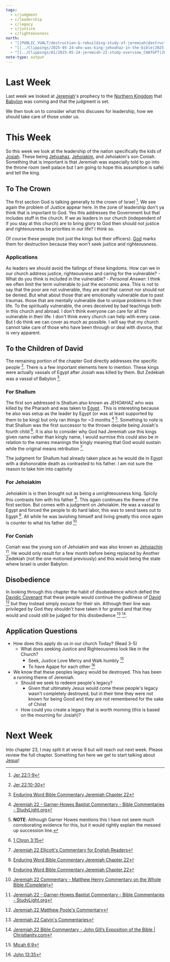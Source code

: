 ```yaml
---
tags:
  - c/judgment
  - c/leadership
  - c/legacy
  - c/justice
  - c/righteousness
north:
  - "[[PUBLIC_VUALT/destruction-&-rebuilding-study-of-jeremiah|destruction-&-rebuilding-study-of-jeremiah]]"
  - "[[../Clippings/2025-05-24-who-was-king-jehoahaz-in-the-bible|2025-05-24-who-was-king-jehoahaz-in-the-bible]]"
  - "[[../Clippings/AI/2025-05-24-jeremiah-22-study-overview_CHATGPT|2025-05-24-jeremiah-22-study-overview_CHATGPT]]"
note-type: output
---
```

[^garner-howes]: [Jeremiah 22 - Garner-Howes Baptist Commentary - Bible Commentaries - StudyLight.org](https://www.studylight.org/commentaries/eng/ghb/jeremiah-22.html)
[^matthew-poole]: [Jeremiah 22 Matthew Poole's Commentary](https://biblehub.com/commentaries/poole/jeremiah/22.htm)
[^ellicott]: [Jeremiah 22 Ellicott's Commentary for English Readers](https://biblehub.com/commentaries/ellicott/jeremiah/22.htm)
[^matthew-henry]: [Jeremiah 22 Commentary - Matthew Henry Commentary on the Whole Bible (Complete)](https://www.biblestudytools.com/commentaries/matthew-henry-complete/jeremiah/22.html)
[^enduring-word]: [Enduring Word Bible Commentary Jeremiah Chapter 22](https://enduringword.com/bible-commentary/jeremiah-22/)
[^john-calvin]: [Jeremiah 22 Calvin's Commentaries](https://biblehub.com/commentaries/calvin/jeremiah/18.htm)
[^john-gill]: [Jeremiah 22 Bible Commentary - John Gill’s Exposition of the Bible \| Christianity.com](https://www.christianity.com/bible/commentary/john-gill/jeremiah/22)
# Last Week
Last week we looked at [Jeremiah](p-jeremiah.md)'s prophecy to the [Northern Kingdom](Northern%20Kingdom.md) that [Babylon](%F0%9F%8F%99%EF%B8%8FBabylon.md) was coming and that the judgment is set. 

We then took on to consider what this discuses for leadership, how we should take care of those under us. 

# This Week
So this week we look at the leadership of the nation specifically the kids of [Josiah](%F0%9F%A7%91Josiah.md). These being [Jehoahaz](%F0%9F%A7%91jehoahaz.md), [Jehoiakim](%F0%9F%A7%91Jehoiakim.md), and Jehoiakim's son Coniah. Something that is important is that Jeremiah was especially told to go into the throne room (well palace but I am going to hope this assumption is safe) and tell the king.

## To The Crown
The first section God is talking generally to the crown of Israel [^1]. 
We see again the problem of Justice appear here. 
In the zone of leadership don't ya think that is important to God. Yes this addresses the Government but that includes stuff in the church. If we as leaders in our church (independent of if you stay at this church) are to bring glory to God then should not justice and righteousness be priorities in our life?
I think so.

Of course these people (not just the kings but their officers). [God](God.md) marks them for destruction because they won't seek justice and righteousness.

### Applications
As leaders we should avoid the failings of these kingdoms. How can we in our church address justice, righteousness and caring for the vulnerable?
    - What do you think is included in the vulnerable?
        - *Personal Answer*: I think we often limit the term vulnerable to just the economic area. This is not to say that the poor are not vulnerable, they are and that cannot nor should not be denied. But what about those that are emotionally vulnerable due to past traumas. those that are mentally vulnerable due to unique problems in their life. To the spiritually vulnerable, the ones deceived by bad teachings both in this church and abroad. I don't think everyone can care for all the vulnerable in their life. I don't think every church can help with every case. But I do think we can cover as much as possible. I will say that my church cannot take care of those who have been through or deal with divorce, that is very apparent. 

## To the Children of David
The remaining portion of the chapter God directly addresses the specific people [^2]. There is a few important elements here to mention. These kings were actually vassals of Egypt after Josiah was killed by them. But Zedekiah was a vassal of Babylon [^enduring-word].

### For Shallum
The first son addressed is Shallum also known as JEHOAHAZ who was killed by the Pharaoh and was taken to [Egypt](%F0%9F%93%8CEgypt.md) . This is interesting because he also was setup as the leader by Egypt  (or was at least supported by them to be king) but only ran things for ~3 months [^garner-howes] [^note1]. Something to note is that Shallum was the first successor to the thrown despite being Josiah's fourth child [^3]. It is also to consider why God had Jeremiah use this kings given name rather than kingly name, I would surmise this could also be in relation to the names meanings the kingly meaning that God would sustain while the original means retribution [^ellicott].

The judgment for Shallum had already taken place as he would die in Egypt with a dishonorable death as contrasted to his father. I am not sure the reason to take him into captivity

### For Jehoiakim
Jehoiakim is is then brought out as being a unrighteousness king. Spicily this contrasts him with his father [^enduring-word]. This again continues the theme of the first section. But comes with a judgment on Jehoiakim. He was a vassal to Egypt and forced the people to do hard labor, this was to send taxes out to Egypt [^enduring-word]. All while he was lavishing himself and living greatly this once again is counter to what his father did [^matthew-henry]

### For Coniah
Coniah was the young son of Jehoiakim and was also known as [Jehoiachin](%F0%9F%A7%91Jehoiachin.md) [^garner-howes]. He would only result for a few month before being replaced by Another Zedekiah (not the one motioned previously) and this would being the state where Israel is under Babylon.

## Disobedience
In looking through this chapter the habit of disobedience which defied the [Davidic Covenant](Davidic%20Covenant.md) that these people would continue the godliness of [David](%F0%9F%A7%91David.md) [^matthew-poole] but they instead simply excuse for their sin. Although their line was privileged by God they shouldn't have taken it for grated and that they would and could still be judged for this disobedience [^john-calvin] [^john-gill]. 


## Application Questions
- How does this apply do us in our church Today? (Read 3-5)
    - What does seeking Justice and Righteousness look like in the Church?
        - Seek, Justice Love Mercy and Walk humbly [^4]
        - To have Agape for each other [^5]
- We know that these peoples legacy would be destroyed. This has been a running theme of Jeremiah. 
    - Should we seek to redeem people's legacy?
        -  Given that ultimately Jesus would come these people's legacy wasn't completely destroyed, but in their time they were not known for being Good and they are not remembered for the sake of Christ
    - How could you create  a legacy that is worth morning (this is based on the mourning for Josiah)?

# Next Week
Into chapter 23, I may split it at verse 9 but will reach out next week. Please review the full chapter. Something fun here we get to start talking about [Jesus](Jesus.md)!

[^1]: [Jer 22:1-9](Jer%2022.md)
[^2]: [Jer 22:10-30](Jer%2022.md)
[^3]: [1 Chron 3:15](1%20Chron%203.md)
[^note1]: **NOTE**: Although Garner Howes mentions this I have not seem much corroborating evidence for this, but it would rightly explain the messed up succession line.
[^4]: [Micah 6:9](Micah%206.md)
[^5]: [John 13:35](John%2013.md)
